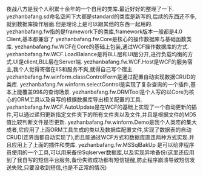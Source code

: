 夜战八方是我个人积累十余年的一个自用的类库.最近好好的整理了一下.
yezhanbafang.sd命名空间下大都是standard的类库是新写的,后续的东西还不多,就到数据库操作层面.但是理论上是可以跟其他的东西一起用的.
yezhanbafang.fw指的是framework下的类库,framework版本一般都是4.0 Client,基本都兼容了
yezhanbafang.fw.Core是核心的操作数据库与基础函数类库.
yezhanbafang.fw.WCF在Core的基础上包装,通过WCF操作数据库的方式.
yezhanbafang.fw.WCF.LoadBalance是将BLL层和UI层分开,进行负载均衡的方式.UI是client,BLL层在Server端.
yezhanbafang.fw.WCF.Host是WCF的服务宿主,我个人觉得寄宿在IIS和服务不爽,就得自己写个宿主.
yezhanbafang.fw.winform.classControlForm是通过配置自动实现数据CRUD的类库.
yezhanbafang.fw.winform.selectControl是实现了复杂查询的一个插件,基本上能覆盖99&的查询场景.
yezhanbafang.fw.ORMTool是个人写的以Core为核心的ORM工具以及自写的根据数据库导出相关配置的工具.
yezhanbafang.fw.WCF.AutoUpdate是在WCF的基础上实现了一个自动更新的插件,可以通过递归更新指定文件夹下的所有文件夹以及文件,并且是根据文件的MD5值比较判断文件是否更新.
yezhanbafang.fw.winform.Demo是我个人类库的集大成者,它应用了上面ORM工具生成的类以及数据库配置文件,实现了数据表的自动CRUD(连界面都自动实现了),而且能通过WCF方式和数据库直连两种方式实现.并且应用上了上面的插件和类库.
yezhanbafang.fw.MSSqlBakUp 是可以给非程序员使用的一个工具,可以用来备份Sqlserver数据库,以及实现异地备份(这里还应用到了我自写的短信平台服务,备份失败成功都有短信提醒,防止程序崩溃导致短信发送失败,只要没收到短信,也是不正常的情况)

